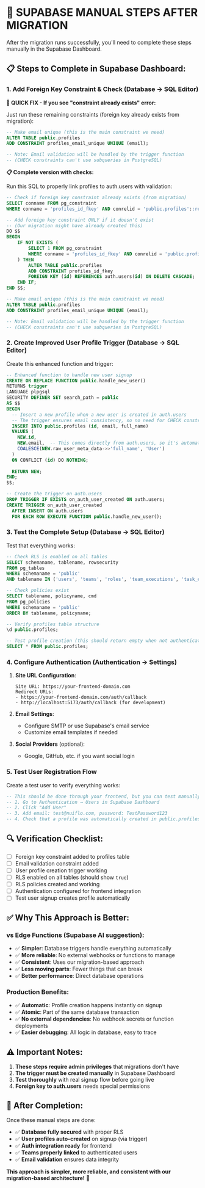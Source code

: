# 🔧 **SUPABASE MANUAL STEPS AFTER MIGRATION**

After the migration runs successfully, you'll need to complete these steps manually in the Supabase Dashboard.

## **📋 Steps to Complete in Supabase Dashboard:**

### **1. Add Foreign Key Constraint & Check (Database → SQL Editor)**

**🚨 QUICK FIX - If you see "constraint already exists" error:**

Just run these remaining constraints (foreign key already exists from migration):

```sql
-- Make email unique (this is the main constraint we need)
ALTER TABLE public.profiles 
ADD CONSTRAINT profiles_email_unique UNIQUE (email);

-- Note: Email validation will be handled by the trigger function
-- (CHECK constraints can't use subqueries in PostgreSQL)
```

**📋 Complete version with checks:**

Run this SQL to properly link profiles to auth.users with validation:

```sql
-- Check if foreign key constraint already exists (from migration)
SELECT conname FROM pg_constraint 
WHERE conname = 'profiles_id_fkey' AND conrelid = 'public.profiles'::regclass;

-- Add foreign key constraint ONLY if it doesn't exist
-- (Our migration might have already created this)
DO $$
BEGIN
    IF NOT EXISTS (
        SELECT 1 FROM pg_constraint 
        WHERE conname = 'profiles_id_fkey' AND conrelid = 'public.profiles'::regclass
    ) THEN
        ALTER TABLE public.profiles 
        ADD CONSTRAINT profiles_id_fkey 
        FOREIGN KEY (id) REFERENCES auth.users(id) ON DELETE CASCADE;
    END IF;
END $$;

-- Make email unique (this is the main constraint we need)
ALTER TABLE public.profiles 
ADD CONSTRAINT profiles_email_unique UNIQUE (email);

-- Note: Email validation will be handled by the trigger function
-- (CHECK constraints can't use subqueries in PostgreSQL)
```

### **2. Create Improved User Profile Trigger (Database → SQL Editor)**

Create this enhanced function and trigger:

```sql
-- Enhanced function to handle new user signup
CREATE OR REPLACE FUNCTION public.handle_new_user()
RETURNS trigger
LANGUAGE plpgsql
SECURITY DEFINER SET search_path = public
AS $$
BEGIN
  -- Insert a new profile when a new user is created in auth.users
  -- The trigger ensures email consistency, so no need for CHECK constraint
  INSERT INTO public.profiles (id, email, full_name)
  VALUES (
    NEW.id, 
    NEW.email,  -- This comes directly from auth.users, so it's automatically consistent
    COALESCE(NEW.raw_user_meta_data->>'full_name', 'User')
  )
  ON CONFLICT (id) DO NOTHING;
  
  RETURN NEW;
END;
$$;

-- Create the trigger on auth.users
DROP TRIGGER IF EXISTS on_auth_user_created ON auth.users;
CREATE TRIGGER on_auth_user_created
  AFTER INSERT ON auth.users
  FOR EACH ROW EXECUTE FUNCTION public.handle_new_user();
```

### **3. Test the Complete Setup (Database → SQL Editor)**

Test that everything works:

```sql
-- Check RLS is enabled on all tables
SELECT schemaname, tablename, rowsecurity 
FROM pg_tables 
WHERE schemaname = 'public' 
AND tablename IN ('users', 'teams', 'roles', 'team_executions', 'task_executions', 'profiles');

-- Check policies exist
SELECT tablename, policyname, cmd 
FROM pg_policies 
WHERE schemaname = 'public'
ORDER BY tablename, policyname;

-- Verify profiles table structure
\d public.profiles;

-- Test profile creation (this should return empty when not authenticated)
SELECT * FROM public.profiles;
```

### **4. Configure Authentication (Authentication → Settings)**

1. **Site URL Configuration**:
   ```
   Site URL: https://your-frontend-domain.com
   Redirect URLs: 
   - https://your-frontend-domain.com/auth/callback
   - http://localhost:5173/auth/callback (for development)
   ```

2. **Email Settings**:
   - Configure SMTP or use Supabase's email service
   - Customize email templates if needed

3. **Social Providers** (optional):
   - Google, GitHub, etc. if you want social login

### **5. Test User Registration Flow**

Create a test user to verify everything works:

```sql
-- This should be done through your frontend, but you can test manually:
-- 1. Go to Authentication → Users in Supabase Dashboard
-- 2. Click "Add User" 
-- 3. Add email: test@nuiflo.com, password: TestPassword123
-- 4. Check that a profile was automatically created in public.profiles
```

## **🔍 Verification Checklist:**

- [ ] Foreign key constraint added to profiles table
- [ ] Email validation constraint added
- [ ] User profile creation trigger working
- [ ] RLS enabled on all tables (should show `true`)
- [ ] RLS policies created and working
- [ ] Authentication configured for frontend integration
- [ ] Test user signup creates profile automatically

## **✅ Why This Approach is Better:**

### **vs Edge Functions (Supabase AI suggestion):**
- ✅ **Simpler**: Database triggers handle everything automatically
- ✅ **More reliable**: No external webhooks or functions to manage
- ✅ **Consistent**: Uses our migration-based approach
- ✅ **Less moving parts**: Fewer things that can break
- ✅ **Better performance**: Direct database operations

### **Production Benefits:**
- ✅ **Automatic**: Profile creation happens instantly on signup
- ✅ **Atomic**: Part of the same database transaction
- ✅ **No external dependencies**: No webhook secrets or function deployments
- ✅ **Easier debugging**: All logic in database, easy to trace

## **⚠️ Important Notes:**

1. **These steps require admin privileges** that migrations don't have
2. **The trigger must be created manually** in Supabase Dashboard
3. **Test thoroughly** with real signup flow before going live
4. **Foreign key to auth.users** needs special permissions

## **🎯 After Completion:**

Once these manual steps are done:
- ✅ **Database fully secured** with proper RLS
- ✅ **User profiles auto-created** on signup (via trigger)
- ✅ **Auth integration ready** for frontend
- ✅ **Teams properly linked** to authenticated users
- ✅ **Email validation** ensures data integrity

**This approach is simpler, more reliable, and consistent with our migration-based architecture!** 🔐 